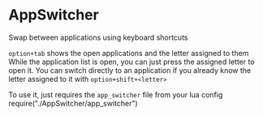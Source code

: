 # AppSwitcher

Swap between applications using keyboard shortcuts

`option+tab` shows the open applications and the letter assigned to them
While the application list is open, you can just press the assigned letter to open it.
You can switch directly to an application if you already know the letter assigned to it with `option+shift+<letter>`

To use it, just requires the `app_switcher` file from your lua config
require("./AppSwitcher/app_switcher")

